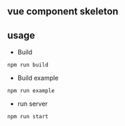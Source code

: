 ## vue component skeleton

## usage

* Build

```node
npm run build
```

* Build example

```node
npm run example
```

* run server

```node
npm run start
```